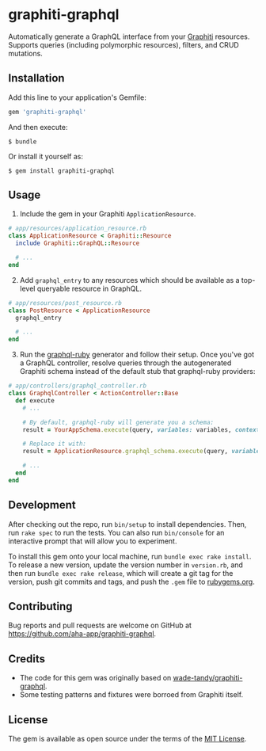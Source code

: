 # graphiti-graphql

Automatically generate a GraphQL interface from your [Graphiti](https://www.graphiti.dev) resources. Supports queries (including polymorphic resources), filters, and CRUD mutations.

## Installation

Add this line to your application's Gemfile:

```ruby
gem 'graphiti-graphql'
```

And then execute:

    $ bundle

Or install it yourself as:

    $ gem install graphiti-graphql

## Usage

1. Include the gem in your Graphiti `ApplicationResource`.

```ruby
# app/resources/application_resource.rb
class ApplicationResource < Graphiti::Resource
  include Graphiti::GraphQL::Resource

  # ...
end
```

2. Add `graphql_entry` to any resources which should be available as a top-level queryable resource in GraphQL.

```ruby
# app/resources/post_resource.rb
class PostResource < ApplicationResource
  graphql_entry

  # ...
end
```

3. Run the [graphql-ruby](https://graphql-ruby.org/getting_started) generator and follow their setup. Once you've got a GraphQL controller, resolve queries through the autogenerated Graphiti schema instead of the default stub that graphql-ruby providers:

```ruby
# app/controllers/graphql_controller.rb
class GraphqlController < ActionController::Base
  def execute
    # ...

    # By default, graphql-ruby will generate you a schema:
    result = YourAppSchema.execute(query, variables: variables, context: context, operation_name: operation_name)

    # Replace it with:
    result = ApplicationResource.graphql_schema.execute(query, variables: variables)

    # ...
  end
end
```

## Development

After checking out the repo, run `bin/setup` to install dependencies. Then, run `rake spec` to run the tests. You can also run `bin/console` for an interactive prompt that will allow you to experiment.

To install this gem onto your local machine, run `bundle exec rake install`. To release a new version, update the version number in `version.rb`, and then run `bundle exec rake release`, which will create a git tag for the version, push git commits and tags, and push the `.gem` file to [rubygems.org](https://rubygems.org).

## Contributing

Bug reports and pull requests are welcome on GitHub at https://github.com/aha-app/graphiti-graphql.

## Credits

* The code for this gem was originally based on [wade-tandy/graphiti-graphql](https://github.com/wadetandy/graphiti-graphql).
* Some testing patterns and fixtures were borroed from Graphiti itself.

## License

The gem is available as open source under the terms of the [MIT License](https://opensource.org/licenses/MIT).
